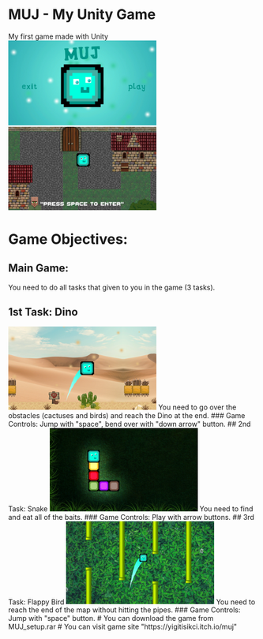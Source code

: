 # MUJ - My Unity Game
My first game made with Unity
<img src = "images/1.png" width = 300> <img src = "images/2.jpg" width = 300>
# Game Objectives:

## Main Game:
You need to do all tasks that given to you in the game (3 tasks).
## 1st Task: Dino
<img src = "images/4.png" width = 300>
You need to go over the obstacles (cactuses and birds) and reach the Dino at the end.
### Game Controls:
Jump with "space", bend over with "down arrow" button.
## 2nd Task: Snake
<img src = "images/3.png" width = 300>
You need to find and eat all of the baits.
### Game Controls:
Play with arrow buttons.
## 3rd Task: Flappy Bird
<img src = "images/5.jpg" width = 300>
You need to reach the end of the map without hitting the pipes.
### Game Controls:
Jump with "space" button.
# You can download the game from MUJ_setup.rar
# You can visit game site "https://yigitisikci.itch.io/muj"
